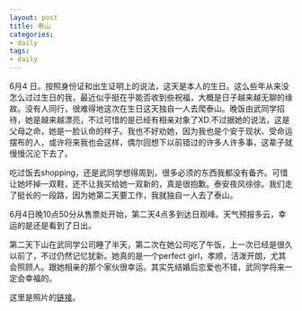 ```yaml
---
layout: post
title: 泰山
categories:
- daily
tags:
- daily
---
```

6月4 日。按照身份证和出生证明上的说法，这天是本人的生日。这么些年从来没怎么过过生日的我，最近似乎挺在乎能否收到些祝福，大概是日子越来越无聊的缘故。没有人同行，很难得地这次在生日这天独自一人去爬泰山。晚饭由武同学招待，她是越来越漂亮，不过可惜的是已经有相亲对象了XD.不过据她的说法，这是父母之命，她是一脸认命的样子。我也不好劝她，因为我也是个安于现状、受命运摆布的人，或许将来我也会这样，偶尔回想下以前错过的许多人许多事，这辈子就慢慢沉沦下去了。

吃过饭去shopping，还是武同学想得周到，很多必须的东西我都没有备齐。可惜让她坏掉一双鞋，还不让我买给她一双新的，真是很抱歉。泰安夜风徐徐。我们走了挺长的一段路，因为她第二天要工作，我就独自一人去了泰山。

6月4日晚10点50分从售票处开始，第二天4点多到达日观峰。天气预报多云，幸运的是还是看到了日出。

第二天下山在武同学公司睡了半天，第二次在她公司吃了午饭，上一次已经是很久以前了，不过仍然记忆犹新。她真的是一个perfect girl，孝顺，活泼开朗，尤其会照顾人。跟她相亲的那个家伙很幸运。其实先结婚后恋爱也不错，武同学将来一定会幸福的。

这里是照片的[链接](http://www.flickr.com/photos/47751341@N05/sets/72157626896742646/show/)。

